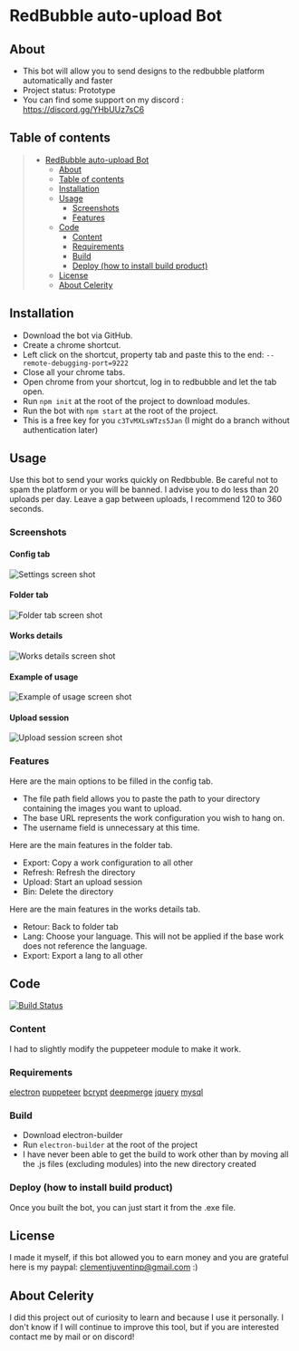# RedBubble auto-upload Bot
## About

* This bot will allow you to send designs to the redbubble platform automatically and faster
* Project status: Prototype
* You can find some support on my discord : https://discord.gg/YHbUUz7sC6

## Table of contents

> * [RedBubble auto-upload Bot](#RedBubble-auto-upload-Bot)
>   * [About](#about)
>   * [Table of contents](#table-of-contents)
>   * [Installation](#installation)
>   * [Usage](#usage)
>     * [Screenshots](#screenshots)
>     * [Features](#features)
>   * [Code](#code)
>     * [Content](#content)
>     * [Requirements](#requirements)
>     * [Build](#build)
>     * [Deploy (how to install build product)](#deploy-how-to-install-build-product)
>   * [License](#license)
>   * [About Celerity](#about-celerity)

## Installation

* Download the bot via GitHub.
* Create a chrome shortcut.
* Left click on the shortcut, property tab and paste this to the end: `--remote-debugging-port=9222`
* Close all your chrome tabs.
* Open chrome from your shortcut, log in to redbubble and let the tab open.
* Run `npm init` at the root of the project to download modules.
* Run the bot with `npm start` at the root of the project.
* This is a free key for you `c3TvMXLsWTzs5Jan` (I might do a branch without authentication later)

## Usage

Use this bot to send your works quickly on Redbbuble. Be careful not to spam the platform or you will be banned. I advise you to do less than 20 uploads per day.
Leave a gap between uploads, I recommend 120 to 360 seconds.

### Screenshots
#### Config tab
![Settings screen shot](https://github.com/clementjuventin/Javascript-ElectronJS-Celerity/blob/main/Admin/Documentation/config.PNG)

#### Folder tab
![Folder tab screen shot](https://github.com/clementjuventin/Javascript-ElectronJS-Celerity/blob/main/Admin/Documentation/oeuvres.PNG)

#### Works details
![Works details screen shot](https://github.com/clementjuventin/Javascript-ElectronJS-Celerity/blob/main/Admin/Documentation/description.PNG)

#### Example of usage
![Example of usage screen shot](https://github.com/clementjuventin/Javascript-ElectronJS-Celerity/blob/main/Admin/Documentation/exempleDutilisation.PNG)

#### Upload session
![Upload session screen shot](https://github.com/clementjuventin/Javascript-ElectronJS-Celerity/blob/main/Admin/Documentation/sesEnd.PNG)


### Features
Here are the main options to be filled in the config tab. 
* The file path field allows you to paste the path to your directory containing the images you want to upload.
* The base URL represents the work configuration you wish to hang on. 
* The username field is unnecessary at this time.

Here are the main features in the folder tab. 
* Export: Copy a work configuration to all other
* Refresh: Refresh the directory
* Upload: Start an upload session
* Bin: Delete the directory

Here are the main features in the works details tab. 
* Retour: Back to folder tab
* Lang: Choose your language. This will not be applied if the base work does not reference the language.
* Export: Export a lang to all other

## Code

[![Build Status](https://qa.nuxeo.org/jenkins/buildStatus/icon?job=/nuxeo/addons_nuxeo-sample-project-master)](https://qa.nuxeo.org/jenkins/job/nuxeo/job/addons_nuxeo-sample-project-master/)

### Content

I had to slightly modify the puppeteer module to make it work.

### Requirements

[electron](https://www.electronjs.org/n)
[puppeteer](https://www.npmjs.com/package/puppeteer)
[bcrypt](https://www.npmjs.com/package/bcrypt)
[deepmerge](https://www.npmjs.com/package/deepmerge)
[jquery](https://www.npmjs.com/package/jquery)
[mysql](https://www.npmjs.com/package/mysql)

### Build

* Download electron-builder
* Run `electron-builder` at the root of the project
* I have never been able to get the build to work other than by moving all the .js files (excluding modules) into the new directory created

### Deploy (how to install build product)

Once you built the bot, you can just start it from the .exe file.

## License

I made it myself, if this bot allowed you to earn money and you are grateful here is my paypal: clementjuventinp@gmail.com  :)

## About Celerity

I did this project out of curiosity to learn and because I use it personally.
I don't know if I will continue to improve this tool, but if you are interested contact me by mail or on discord!
